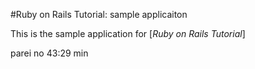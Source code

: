 #Ruby on Rails Tutorial: sample applicaiton 

This is the sample application for [*Ruby on Rails Tutorial*]

parei no 43:29 min